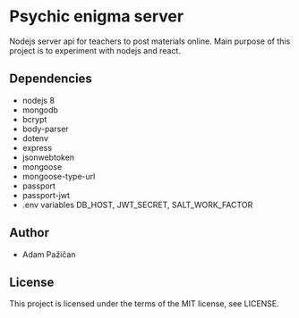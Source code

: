 # Psychic enigma server

Nodejs server api for teachers to post materials online. Main purpose of this project is to experiment with nodejs and react.

## Dependencies

- nodejs 8
- mongodb
- bcrypt
- body-parser
- dotenv
- express
- jsonwebtoken
- mongoose
- mongoose-type-url
- passport
- passport-jwt
- .env variables DB_HOST, JWT_SECRET, SALT_WORK_FACTOR


## Author 

- Adam Pažičan

## License

This project is licensed under the terms of the MIT license, see LICENSE.